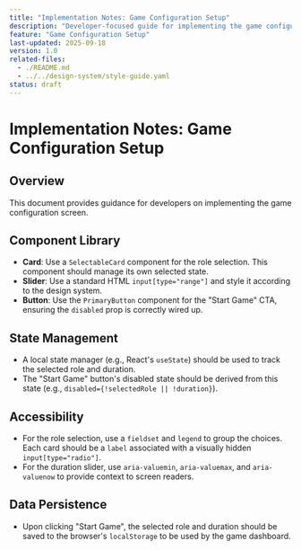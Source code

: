 ```yaml
---
title: "Implementation Notes: Game Configuration Setup"
description: "Developer-focused guide for implementing the game configuration screen."
feature: "Game Configuration Setup"
last-updated: 2025-09-18
version: 1.0
related-files:
  - ./README.md
  - ../../design-system/style-guide.yaml
status: draft
---
```


# Implementation Notes: Game Configuration Setup

## Overview
This document provides guidance for developers on implementing the game configuration screen.

## Component Library
- **Card**: Use a `SelectableCard` component for the role selection. This component should manage its own selected state.
- **Slider**: Use a standard HTML `input[type="range"]` and style it according to the design system.
- **Button**: Use the `PrimaryButton` component for the "Start Game" CTA, ensuring the `disabled` prop is correctly wired up.

## State Management
- A local state manager (e.g., React's `useState`) should be used to track the selected role and duration.
- The "Start Game" button's disabled state should be derived from this state (e.g., `disabled={!selectedRole || !duration}`).

## Accessibility
- For the role selection, use a `fieldset` and `legend` to group the choices. Each card should be a `label` associated with a visually hidden `input[type="radio"]`.
- For the duration slider, use `aria-valuemin`, `aria-valuemax`, and `aria-valuenow` to provide context to screen readers.

## Data Persistence
- Upon clicking "Start Game", the selected role and duration should be saved to the browser's `localStorage` to be used by the game dashboard.
